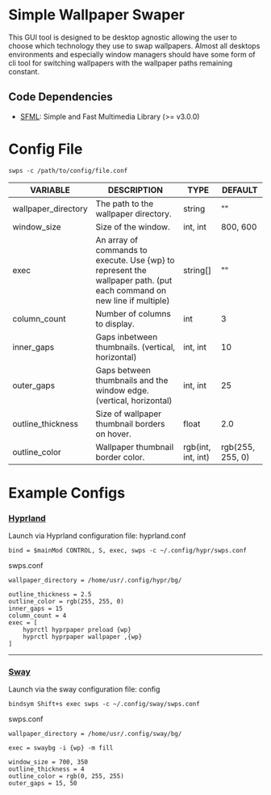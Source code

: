# Simple Wallpaper Swaper
This GUI tool is designed to be desktop agnostic allowing the user to choose which technology they use to swap wallpapers. Almost all desktops environments and especially window managers should have some form of cli tool for switching wallpapers with the wallpaper paths remaining constant.
## Code Dependencies
- [SFML](https://www.sfml-dev.org/): Simple and Fast Multimedia Library (>= v3.0.0)

# Config File
```
swps -c /path/to/config/file.conf
```
| VARIABLE    | DESCRIPTION | TYPE | DEFAULT |
|---------|-------------|------|---------|
| wallpaper_directory | The path to the wallpaper directory. | string | "" |
| window_size | Size of the window. | int, int | 800, 600 |
| exec | An array of commands to execute. Use {wp} to represent the wallpaper path. (put each command on new line if multiple) | string[] | "" |
| column_count | Number of columns to display. | int | 3 |
| inner_gaps | Gaps inbetween thumbnails. (vertical, horizontal) | int, int | 10 |
| outer_gaps | Gaps between thumbnails and the window edge. (vertical, horizontal) | int, int | 25 |
| outline_thickness | Size of wallpaper thumbnail borders on hover. | float | 2.0 |
| outline_color | Wallpaper thumbnail border color. | rgb(int, int, int) | rgb(255, 255, 0) |

# Example Configs
### [Hyprland](https://hyprland.org/)
Launch via Hyprland configuration file: hyprland.conf
```
bind = $mainMod CONTROL, S, exec, swps -c ~/.config/hypr/swps.conf
```
swps.conf
```
wallpaper_directory = /home/usr/.config/hypr/bg/

outline_thickness = 2.5
outline_color = rgb(255, 255, 0)
inner_gaps = 15
column_count = 4
exec = [
    hyprctl hyprpaper preload {wp}
    hyprctl hyprpaper wallpaper ,{wp}
]
```
------
### [Sway](https://swaywm.org/)
Launch via the sway configuration file: config
```
bindsym Shift+s exec swps -c ~/.config/sway/swps.conf
```
swps.conf
```
wallpaper_directory = /home/usr/.config/sway/bg/

exec = swaybg -i {wp} -m fill

window_size = 700, 350
outline_thickness = 4
outline_color = rgb(0, 255, 255)
outer_gaps = 15, 50
```
